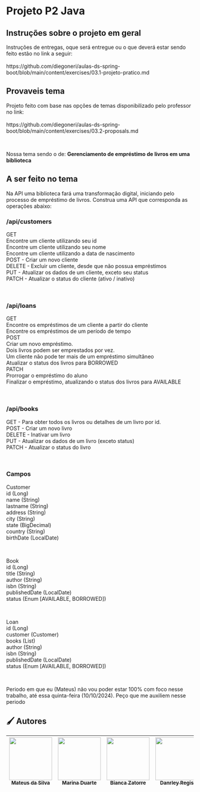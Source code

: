 <h1> Projeto P2 Java </h1>

<h2>Instruções sobre o projeto em geral</h2>

<p>Instruções de entregas, oque será entregue ou o que deverá estar sendo feito estão no link a seguir:<br><br>
https://github.com/diegoneri/aulas-ds-spring-boot/blob/main/content/exercises/03.1-projeto-pratico.md</p>

<h2> Provaveis tema</h2>
<p></p>Projeto feito com base nas opções de temas disponibilizado pelo professor no link:<br><br>
https://github.com/diegoneri/aulas-ds-spring-boot/blob/main/content/exercises/03.2-proposals.md</p>
<br><p>Nossa tema sendo o de: <b>Gerenciamento de empréstimo de livros em uma biblioteca</b></p>

<h2>A ser feito no tema</h2>

<p>
  Na API uma biblioteca fará uma transformação digital, iniciando pelo processo de empréstimo de livros. Construa uma API que corresponda as operações abaixo:

<h3>/api/customers</h3>
<p>
GET<br>
Encontre um cliente utilizando seu id<br>
Encontre um cliente utilizando seu nome<br>
Encontre um cliente utilizando a data de nascimento<br>
POST - Criar um novo cliente<br>
DELETE - Excluir um cliente, desde que não possua empréstimos<br>
PUT - Atualizar os dados de um cliente, exceto seu status<br>
PATCH - Atualizar o status do cliente (ativo / inativo)<br>
</p><br>
<h3>/api/loans</h3>
<p>
GET<br>
Encontre os empréstimos de um cliente a partir do cliente<br>
Encontre os empréstimos de um período de tempo<br>
POST<br>
Criar um novo empréstimo.<br>
Dois livros podem ser emprestados por vez.<br>
Um cliente não pode ter mais de um empréstimo simultâneo<br>
Atualizar o status dos livros para BORROWED<br>
PATCH<br>
Prorrogar o empréstimo do aluno<br>
Finalizar o empréstimo, atualizando o status dos livros para AVAILABLE<br>
</p><br>
<h3>/api/books</h3>
<p>
GET - Para obter todos os livros ou detalhes de um livro por id.<br>
POST - Criar um novo livro<br>
DELETE - Inativar um livro<br>
PUT - Atualizar os dados de um livro (exceto status)<br>
PATCH - Atualizar o status do livro<br>
</p><br>
<h3>Campos</h3>
<p>
Customer<br>
id (Long)<br>
name (String)<br>
lastname (String)<br>
address (String)<br>
city (String)<br>
state (BigDecimal)<br>
country (String)<br>
birthDate (LocalDate)<br>
</p><br>
<p>
Book<br>
id (Long)<br>
title (String)<br>
author (String)<br>
isbn (String)<br>
publishedDate (LocalDate)<br>
status (Enum [AVAILABLE, BORROWED])<br>
</p><br>
<p>
Loan<br>
id (Long)<br>
customer (Customer)<br>
books (List)<br>
author (String)<br>
isbn (String)<br>
publishedDate (LocalDate)<br>
status (Enum [AVAILABLE, BORROWED])<br>
</p><br>
</p>

<p>Periodo em que eu (Mateus) não vou poder estar 100% com foco nesse trabalho, até essa quinta-feira (10/10/2024). Peço que me auxiliem nesse periodo</p>

<h2 align="left">🖌️ Autores </h2>

| [<img loading="lazy" src="https://avatars.githubusercontent.com/u/125374128?v=4" width=115><br><sub>Mateus da Silva</sub>](https://github.com/Matias5789) |  [<img loading="lazy" src="https://avatars.githubusercontent.com/u/125374126?v=4" width=115><br><sub>Marina Duarte</sub>](https://github.com/maricamano) |  [<img loading="lazy" src="https://avatars.githubusercontent.com/u/112172388?v=4" width=115><br><sub>Bianca Zatorre</sub>](https://github.com/biancazatorre) |  [<img loading="lazy" src="https://avatars.githubusercontent.com/u/112701726?v=4" width=115><br><sub>Danrley Regis</sub>](https://github.com/DanHunterz1) |
:---: | :---: | :---: | :---: |
